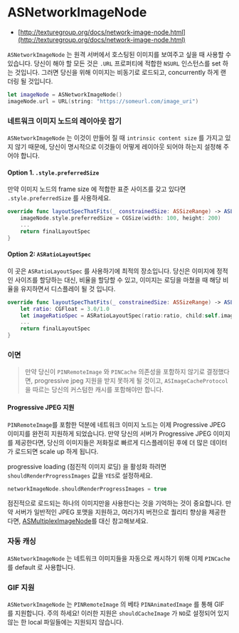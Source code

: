 # ASNetworkImageNode

- [http://texturegroup.org/docs/network-image-node.html](http://texturegroup.org/docs/network-image-node.html)


`ASNetworkImageNode` 는 원격 서버에서 호스팅된 이미지를 보여주고 싶을 때 사용할 수 있습니다. 당신이 해야 할 모든 것은 `.URL` 프로퍼티에 적합한 `NSURL` 인스턴스를 set 하는 것입니다. 그러면 당신을 위해 이미지는 비동기로 로드되고, concurrently 하게 랜더링 될 것입니다. 

```swift
let imageNode = ASNetworkImageNode()
imageNode.url = URL(string: "https://someurl.com/image_uri")
```

### 네트워크 이미지 노드의 레이아웃 잡기

`ASNetworkImageNode` 는 이것이 만들어 질 때 `intrinsic content size` 를 가지고 있지 않기 때문에,   당신이 명시적으로 이것들이 어떻게 레이아웃 되어야 하는지 설정해 주어야 합니다.

#### Option 1. `.style.preferredSize`
만약 이미지 노드의 frame size 에 적합한 표준 사이즈를 갖고 있다면 `.style.preferredSize`
를 사용하세요.

```swift
override func layoutSpecThatFits(_ constrainedSize: ASSizeRange) -> ASLayoutSpec {
	imageNode.style.preferredSize = CGSize(width: 100, height: 200)
	...
	return finalLayoutSpec
}
```


#### Option 2: `ASRatioLayoutSpec`
이 곳은 `ASRatioLayoutSpec` 를 사용하기에 최적의 장소입니다. 당신은 이미지에 정적인 사이즈를 할당하는 대신, 비율을 할당할 수 있고, 이미지는 로딩을 마쳤을 때 해당 비율을 유지하면서 디스플레이 될 것 입니다. 

```swift
override func layoutSpecThatFits(_ constrainedSize: ASSizeRange) -> ASLayoutSpec {
	let ratio: CGFloat = 3.0/1.0
	let imageRatioSpec = ASRatioLayoutSpec(ratio:ratio, child:self.imageNode)
	...
	return finalLayoutSpec
}
```

### 이면

> 만약 당신이 `PINRemoteImage` 와 `PINCache` 의존성을 포함하지 않기로 결정했다면, progressive jpeg 지원을 받지 못하게 될 것이고, `ASImageCacheProtocol` 을 따르는 당신의 커스텀한 캐시를 포함해야만 합니다.

#### Progressive JPEG 지원
`PINRemoteImage`를 포함한 덕분에 네트워크 이미지 노드는 이제 Progressive JPEG 이미지를 완전히 지원하게 되었습니다. 만약 당신의 서버가 Progressive JPEG 이미지를 제공한다면, 당신의 이미지들은 저화질로 빠르게 디스플레이된 후에 더 많은 데이터가 로드되면 scale up 하게 됩니다.

progressive loading (점진적 이미지 로딩) 을 활성화 하려면 `shouldRenderProgressImages` 값을 `YES`로 설정하세요.

```swift
networkImageNode.shouldRenderProgressImages = true
```

점진적으로 로드되는 하나의 이미지만을 사용한다는 것을 기억하는 것이 중요합니다. 만약 서버가 일반적인 JPEG 포맷을 지원하고, 여러가지 버전으로 퀄리티 향상을 제공한다면, [ASMultiplexImageNode](http://texturegroup.org/docs/multiplex-image-node.html)를 대신 참고해보세요.

### 자동 캐싱
`ASNetworkImageNode` 는 네트워크 이미지들을 자동으로 캐시하기 위해 이제 `PINCache` 를 default 로 사용합니다. 

### GIF 지원
`ASNetworkImageNode` 는 `PINRemoteImage` 의 베타 `PINAnimatedImage` 를 통해 GIF 를 지원합니다. 주의 하세요! 이러한 지원은 `shouldCacheImage` 가 `NO`로 설정되어 있지 않는 한 local 파일들에는 지원되지 않습니다. 
